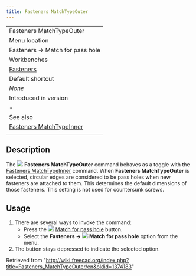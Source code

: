 ```yaml
---
title: Fasteners MatchTypeOuter
---
```


|                                                                                  |
| -------------------------------------------------------------------------------- |
| Fasteners MatchTypeOuter                                                         |
| Menu location                                                                    |
| Fasteners → Match for pass hole                                                  |
| Workbenches                                                                      |
| [Fasteners](/Fasteners_Workbench "Fasteners Workbench")                          |
| Default shortcut                                                                 |
| _None_                                                                           |
| Introduced in version                                                            |
| -                                                                                |
| See also                                                                         |
| [Fasteners MatchTypeInner](/Fasteners_MatchTypeInner "Fasteners MatchTypeInner") |
|                                                                                  |

## Description

The ![](/images/Fasteners_MatchTypeOuter.svg) **Fasteners MatchTypeOuter** command behaves as a toggle with the [Fasteners MatchTypeInner](/Fasteners_MatchTypeInner "Fasteners MatchTypeInner") command. When **Fasteners MatchTypeOuter** is selected, circular edges are considered to be pass holes when new fasteners are attached to them. This determines the default dimensions of those fasteners. This setting is not used for countersunk screws.

## Usage

1. There are several ways to invoke the command:
   - Press the ![](/images/Fasteners_MatchTypeOuter.svg) [Match for pass hole](/Fasteners_MatchTypeOuter "Fasteners MatchTypeOuter") button.
   - Select the **Fasteners → ![](/images/Fasteners_MatchTypeOuter.svg) Match for pass hole** option from the menu.
2. The button stays depressed to indicate the selected option.

Retrieved from "<http://wiki.freecad.org/index.php?title=Fasteners_MatchTypeOuter/en&oldid=1374183>"
